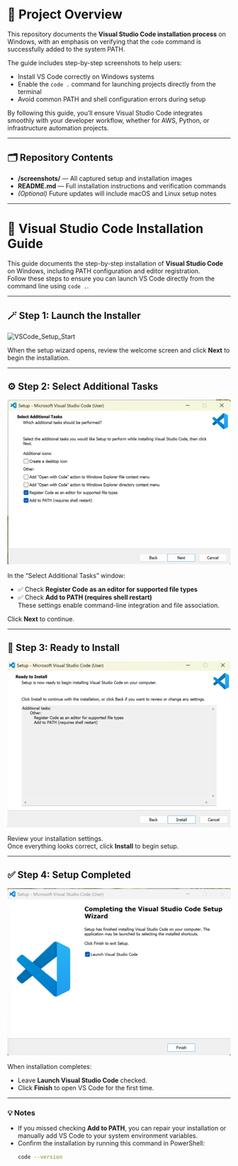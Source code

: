 # 🧭 Project Overview

This repository documents the **Visual Studio Code installation process** on Windows, with an emphasis on verifying that the `code` command is successfully added to the system PATH.  

The guide includes step-by-step screenshots to help users:
- Install VS Code correctly on Windows systems  
- Enable the `code .` command for launching projects directly from the terminal  
- Avoid common PATH and shell configuration errors during setup  

By following this guide, you’ll ensure Visual Studio Code integrates smoothly with your developer workflow, whether for AWS, Python, or infrastructure automation projects.  

---

## 🗂 Repository Contents

- **/screenshots/** — All captured setup and installation images  
- **README.md** — Full installation instructions and verification commands  
- *(Optional)* Future updates will include macOS and Linux setup notes

---


# 🧠 Visual Studio Code Installation Guide

This guide documents the step-by-step installation of **Visual Studio Code** on Windows, including PATH configuration and editor registration.  
Follow these steps to ensure you can launch VS Code directly from the command line using `code .`.

---

## 🪄 Step 1: Launch the Installer
![VSCode_Setup_Start](./screenshots/VSCode_Setup_Start.png)

When the setup wizard opens, review the welcome screen and click **Next** to begin the installation.

---

## ⚙️ Step 2: Select Additional Tasks
![VSCode_Select_Additional_Tasks](./screenshots/VSCode_Select_Additional_Tasks.png)

In the “Select Additional Tasks” window:
- ✅ Check **Register Code as an editor for supported file types**
- ✅ Check **Add to PATH (requires shell restart)**  
These settings enable command-line integration and file association.

Click **Next** to continue.

---

## 🚀 Step 3: Ready to Install
![VSCode_Ready_to_Install](./screenshots/VSCode_Ready_to_Install.png)

Review your installation settings.  
Once everything looks correct, click **Install** to begin setup.

---

## ✅ Step 4: Setup Completed
![VSCode_Installation_Completed](./screenshots/VSCode_Installation_Completed.png)

When installation completes:
- Leave **Launch Visual Studio Code** checked.
- Click **Finish** to open VS Code for the first time.

---

### 💡 Notes
- If you missed checking **Add to PATH**, you can repair your installation or manually add VS Code to your system environment variables.
- Confirm the installation by running this command in PowerShell:
  ```bash
  code --version
